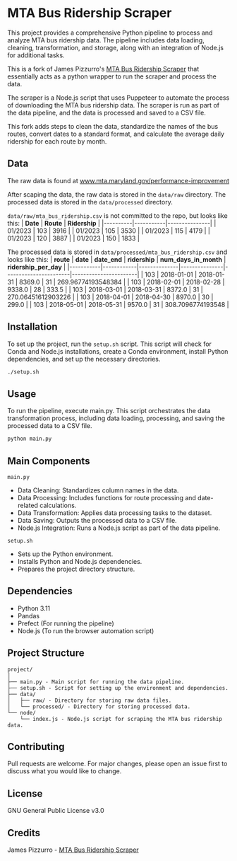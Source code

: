 # MTA Bus Ridership Scraper

This project provides a comprehensive Python pipeline to process and analyze MTA bus ridership data. The pipeline includes data loading, cleaning, transformation, and storage, along with an integration of Node.js for additional tasks.

This is a fork of James Pizzurro's [MTA Bus Ridership Scraper](https://github.com/jamespizzurro/mta-bus-ridership-scraper) that essentially acts as a python wrapper to run the scraper and process the data.

The scraper is a Node.js script that uses Puppeteer to automate the process of downloading the MTA bus ridership data. The scraper is run as part of the data pipeline, and the data is processed and saved to a CSV file.

This fork adds steps to clean the data, standardize the names of the bus routes, convert dates to a standard format, and calculate the average daily ridership for each route by month.

## Data
The raw data is found at www.mta.maryland.gov/performance-improvement

After scaping the data, the raw data is stored in the `data/raw` directory. The processed data is stored in the `data/processed` directory.

`data/raw/mta_bus_ridership.csv` is not committed to the repo, but looks like this:
| **Date** | **Route** | **Ridership** |
|----------|-----------|---------------|
| 01/2023  | 103       | 3916          |
| 01/2023  | 105       | 3530          |
| 01/2023  | 115       | 4179          |
| 01/2023  | 120       | 3887          |
| 01/2023  | 150       | 1833          |

The processed data is stored in `data/processed/mta_bus_ridership.csv` and looks like this:
| **route** | **date**   | **date_end** | **ridership** | **num_days_in_month** | **ridership_per_day** |
|-----------|------------|--------------|---------------|-----------------------|-----------------------|
| 103       | 2018-01-01 | 2018-01-31   | 8369.0        | 31                    | 269.96774193548384    |
| 103       | 2018-02-01 | 2018-02-28   | 9338.0        | 28                    | 333.5                 |
| 103       | 2018-03-01 | 2018-03-31   | 8372.0        | 31                    | 270.06451612903226    |
| 103       | 2018-04-01 | 2018-04-30   | 8970.0        | 30                    | 299.0                 |
| 103       | 2018-05-01 | 2018-05-31   | 9570.0        | 31                    | 308.7096774193548     |

## Installation

To set up the project, run the `setup.sh` script. This script will check for Conda and Node.js installations, create a Conda environment, install Python dependencies, and set up the necessary directories.

```bash
./setup.sh
```

## Usage
To run the pipeline, execute main.py. This script orchestrates the data transformation process, including data loading, processing, and saving the processed data to a CSV file.
```bash
python main.py
```

## Main Components
`main.py`
- Data Cleaning: Standardizes column names in the data.
- Data Processing: Includes functions for route processing and date-related calculations.
- Data Transformation: Applies data processing tasks to the dataset.
- Data Saving: Outputs the processed data to a CSV file.
- Node.js Integration: Runs a Node.js script as part of the data pipeline.

`setup.sh`
- Sets up the Python environment.
- Installs Python and Node.js dependencies.
- Prepares the project directory structure.
## Dependencies
- Python 3.11
- Pandas
- Prefect (For running the pipeline)
- Node.js (To run the browser automation script)

## Project Structure
```
project/
│
├── main.py - Main script for running the data pipeline.
├── setup.sh - Script for setting up the environment and dependencies.
├── data/
│   ├── raw/ - Directory for storing raw data files.
│   └── processed/ - Directory for storing processed data.
└── node/
    └── index.js - Node.js script for scraping the MTA bus ridership data.
```

## Contributing
Pull requests are welcome. For major changes, please open an issue first to discuss what you would like to change.

## License
GNU General Public License v3.0

## Credits
James Pizzurro - [MTA Bus Ridership Scraper](https://github.com/jamespizzurro/mta-bus-ridership-scraper)
